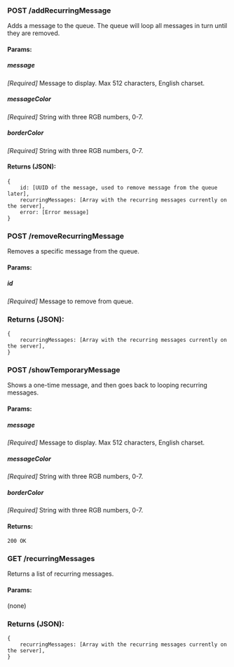 

### POST /addRecurringMessage
Adds a message to the queue. The queue will loop all messages in turn until they are removed.

#### Params:

##### message
*[Required]* Message to display. Max 512 characters, English charset.

##### messageColor
*[Required]* String with three RGB numbers, 0-7.

##### borderColor
*[Required]* String with three RGB numbers, 0-7.

#### Returns (JSON):
```
{
	id: [UUID of the message, used to remove message from the queue later],
	recurringMessages: [Array with the recurring messages currently on the server],
	error: [Error message]
}
```

### POST /removeRecurringMessage
Removes a specific message from the queue.

#### Params:

##### id
*[Required]* Message to remove from queue.


### Returns (JSON):
```
{
	recurringMessages: [Array with the recurring messages currently on the server],
}
```

### POST /showTemporaryMessage
Shows a one-time message, and then goes back to looping recurring messages.

#### Params:

##### message
*[Required]* Message to display. Max 512 characters, English charset.

##### messageColor
*[Required]* String with three RGB numbers, 0-7.

##### borderColor
*[Required]* String with three RGB numbers, 0-7.

#### Returns:
```
200 OK
```

### GET /recurringMessages
Returns a list of recurring messages.

#### Params:
(none)

### Returns (JSON):
```
{
	recurringMessages: [Array with the recurring messages currently on the server],
}


	
